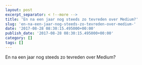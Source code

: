 ```yaml
---
layout: post
excerpt_separator: < !--more -->
title: 'En na een jaar nog steeds zo tevreden over Medium?'
slug: 'en-na-een-jaar-nog-steeds-zo-tevreden-over-medium-'
date: '2017-08-28 08:30:15.495000+00:00'
publish_date: '2017-08-28 08:30:15.495000+00:00'
category: []
tags: []
---
```

En na een jaar nog steeds zo tevreden over Medium?

